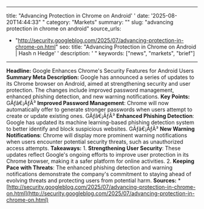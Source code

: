 ﻿---

title: "Advancing Protection in Chrome on Android''
date: '2025-08-20T14:44:33""
category: "Markets"
summary: ""
slug: "advancing protection in chrome on android"
source_urls:
  - "http://security.googleblog.com/2025/07/advancing-protection-in-chrome-on.html"
seo:
  title: "Advancing Protection in Chrome on Android | Hash n Hedge''
  description: '"
  keywords: ["news", "markets", "brief"]

---
**Headline:** Google Enhances Chrome's Security Features for Android Users  **Summary Meta Description:** Google has announced a series of updates to its Chrome browser on Android, aimed at strengthening security and user protection. The changes include improved password management, enhanced phishing detection, and new warning notifications.  **Key Points:**  GÃƒâ€¡ÃƒÂ³ **Improved Password Management**: Chrome will now automatically offer to generate stronger passwords when users attempt to create or update existing ones. GÃƒâ€¡ÃƒÂ³ **Enhanced Phishing Detection**: Google has updated its machine learning-based phishing detection system to better identify and block suspicious websites. GÃƒâ€¡ÃƒÂ³ **New Warning Notifications**: Chrome will display more prominent warning notifications when users encounter potential security threats, such as unauthorized access attempts.  **Takeaways:**  1. **Strengthening User Security**: These updates reflect Google's ongoing efforts to improve user protection in its Chrome browser, making it a safer platform for online activities. 2. **Keeping Pace with Threats**: The enhanced phishing detection and warning notifications demonstrate the company's commitment to staying ahead of evolving threats and protecting users from potential harm.  **Sources:**  * [http://security.googleblog.com/2025/07/advancing-protection-in-chrome-on.html](http://security.googleblog.com/2025/07/advancing-protection-in-chrome-on.html) 
